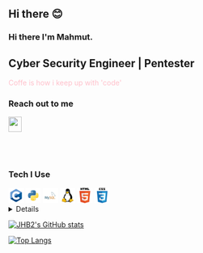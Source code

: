 ## Hi there :blush:


### Hi there  I'm Mahmut. 
## Cyber Security Engineer | Pentester

<font color  = "pink">Coffe  is how i keep up with 'code' </font>

### Reach out to me
[<img height="30" width="26" src="https://unpkg.com/simple-icons@v8/icons/linkedin.svg" aling  = "left" />][linkedinn]

<br />
<br />


### Tech  I Use
<img  src = "https://raw.githubusercontent.com/github/explore/f3e22f0dca2be955676bc70d6214b95b13354ee8/topics/c/c.png" width  = "30" height =  "30" >
<img src  = "https://raw.githubusercontent.com/github/explore/80688e429a7d4ef2fca1e82350fe8e3517d3494d/topics/python/python.png" width  = 30 height = "30">
<img src  = "https://raw.githubusercontent.com/github/explore/80688e429a7d4ef2fca1e82350fe8e3517d3494d/topics/mysql/mysql.png" width  = 30 height = "30">
<img src  = "https://raw.githubusercontent.com/github/explore/80688e429a7d4ef2fca1e82350fe8e3517d3494d/topics/linux/linux.png" width  = 30 height = "30">
<img src  = "https://raw.githubusercontent.com/github/explore/80688e429a7d4ef2fca1e82350fe8e3517d3494d/topics/html/html.png" width  = 30 height = "30">
<img src  = "https://raw.githubusercontent.com/github/explore/80688e429a7d4ef2fca1e82350fe8e3517d3494d/topics/css/css.png" width  = 30 height = "30">

<br />
<details>
<summmary>:bulb: GitHub Stats</summary>
<img source  = "https://github-readme-stats.vercel.app/api?username=anuraghazra">
 </details>



[![JHB2's GitHub stats](https://github-readme-stats.vercel.app/api?username=JHB2M)](https://github.com/anuraghazra/github-readme-stats)


[![Top Langs](https://github-readme-stats.vercel.app/api/top-langs/?username=JHB2M&layout=compact)](https://github.com/anuraghazra/github-readme-stats)


[linkedinn]:https://www.linkedin.com/in/mahmut-özübek-6797b524a/
